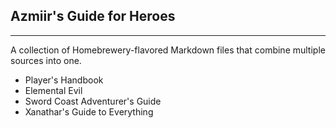 ## Azmiir's Guide for Heroes
----------

A collection of Homebrewery-flavored Markdown files that combine multiple sources into one.
- Player's Handbook
- Elemental Evil
- Sword Coast Adventurer's Guide
- Xanathar's Guide to Everything

